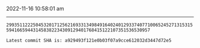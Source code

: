 2022-11-16 10:58:01 am

---

`2993511222504532017125621693313498491640240129337407710065245271315315594166594431458382234309129401768415122107351536530957`

`Latest commit SHA is: a929493f121e0b03f07a9cce612032d3447d72e5 `
